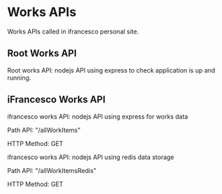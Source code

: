 # Works APIs

Works APIs called in ifrancesco personal site.


## Root Works API

Root works API: nodejs API using express to check application is up and running.


## iFrancesco Works API

ifrancesco works API: nodejs API using express for works data

Path API: "/allWorkItems"

HTTP Method: GET

ifrancesco works API: nodejs API using redis data storage

Path API: "/allWorkItemsRedis"

HTTP Method: GET
